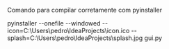 Comando para compilar corretamente com pyinstaller

pyinstaller --onefile --windowed --icon=C:\Users\pedro\IdeaProjects\icon.ico --splash=C:\Users\pedro\IdeaProjects\splash.jpg gui.py
